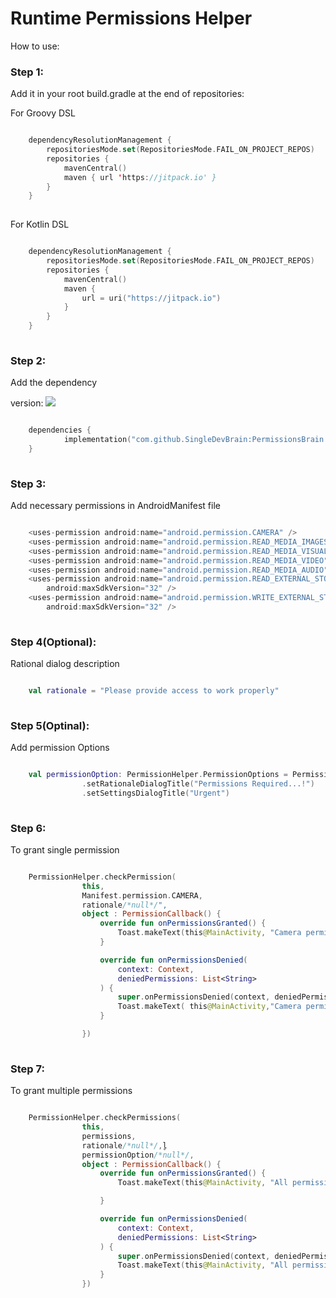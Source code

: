 # Runtime Permissions Helper
How to use:

### Step 1:
Add it in your root build.gradle at the end of repositories:

For Groovy DSL
```kotlin 

    dependencyResolutionManagement {
		repositoriesMode.set(RepositoriesMode.FAIL_ON_PROJECT_REPOS)
		repositories {
			mavenCentral()
			maven { url 'https://jitpack.io' }
		}
	}
 
```

For Kotlin DSL
```kotlin 

    dependencyResolutionManagement {
		repositoriesMode.set(RepositoriesMode.FAIL_ON_PROJECT_REPOS)
		repositories {
			mavenCentral()
			maven {
				url = uri("https://jitpack.io")
			}
		}
	}
 
```

### Step 2:
Add the dependency

version: [![](https://jitpack.io/v/zeeshan00084/PermissionsBrain.svg)](https://jitpack.io/#zeeshan00084/PermissionsBrain)


```kotlin 

    dependencies {
	        implementation("com.github.SingleDevBrain:PermissionsBrain:version")
	}
 
```

### Step 3: 
Add necessary permissions in AndroidManifest file

```kotlin 

    <uses-permission android:name="android.permission.CAMERA" />
    <uses-permission android:name="android.permission.READ_MEDIA_IMAGES" />
    <uses-permission android:name="android.permission.READ_MEDIA_VISUAL_USER_SELECTED" />
    <uses-permission android:name="android.permission.READ_MEDIA_VIDEO" />
    <uses-permission android:name="android.permission.READ_MEDIA_AUDIO" />
    <uses-permission android:name="android.permission.READ_EXTERNAL_STORAGE"
        android:maxSdkVersion="32" />
    <uses-permission android:name="android.permission.WRITE_EXTERNAL_STORAGE"
        android:maxSdkVersion="32" />
 
```

### Step 4(Optional):
Rational dialog description

```kotlin 

    val rationale = "Please provide access to work properly"
 
```

### Step 5(Optinal):
Add permission Options

```kotlin 

    val permissionOption: PermissionHelper.PermissionOptions = PermissionHelper.PermissionOptions()
                .setRationaleDialogTitle("Permissions Required...!")
                .setSettingsDialogTitle("Urgent")
 
```

### Step 6:
To grant single permission

```kotlin 

    PermissionHelper.checkPermission(
                this,
                Manifest.permission.CAMERA,
                rationale/*null*/",
                object : PermissionCallback() {
                    override fun onPermissionsGranted() {
                        Toast.makeText(this@MainActivity, "Camera permission granted", Toast.LENGTH_SHORT).show()
                    }

                    override fun onPermissionsDenied(
                        context: Context,
                        deniedPermissions: List<String>
                    ) {
                        super.onPermissionsDenied(context, deniedPermissions)
                        Toast.makeText( this@MainActivity,"Camera permission denied",Toast.LENGTH_SHORT).show()
                    }

                })
 
```

### Step 7:
To grant multiple permissions 

```kotlin 

    PermissionHelper.checkPermissions(
                this,
                permissions,
                rationale/*null*/,l̥
                permissionOption/*null*/,
                object : PermissionCallback() {
                    override fun onPermissionsGranted() {
                        Toast.makeText(this@MainActivity, "All permissions granted", Toast.LENGTH_SHORT).show()

                    }

                    override fun onPermissionsDenied(
                        context: Context,
                        deniedPermissions: List<String>
                    ) {
                        super.onPermissionsDenied(context, deniedPermissions)
                        Toast.makeText(this@MainActivity, "All permissions denied", Toast.LENGTH_SHORT).show()
                    }
                })
 
```





